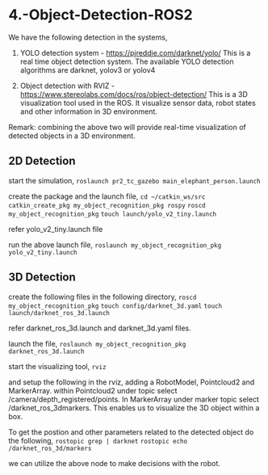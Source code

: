 # 4.-Object-Detection-ROS2

We have the following detection in the systems, 
1. YOLO detection system - https://pjreddie.com/darknet/yolo/
   This is a real time object detection system.
   The available YOLO detection algorithms are darknet, yolov3 or yolov4
   
3. Object detection with RVIZ - https://www.stereolabs.com/docs/ros/object-detection/
   This is a 3D visualization tool used in the ROS. It visualize sensor data, robot states and other information in 3D environment. 

Remark: combining the above two will provide real-time visualization of detected objects in a 3D environment.

2D Detection
---------------
start the simulation,
`roslaunch pr2_tc_gazebo main_elephant_person.launch`

create the package and the launch file,
`cd ~/catkin_ws/src`
`catkin_create_pkg my_object_recognition_pkg rospy`
`roscd my_object_recognition_pkg`
`touch launch/yolo_v2_tiny.launch`

refer yolo_v2_tiny.launch file

run the above launch file,
`roslaunch my_object_recognition_pkg yolo_v2_tiny.launch`

3D Detection
-------------
create the following files in the following directory,
`roscd my_object_recognition_pkg`
`touch config/darknet_3d.yaml`
`touch launch/darknet_ros_3d.launch`

refer darknet_ros_3d.launch and darknet_3d.yaml files.

launch the file,
`roslaunch my_object_recognition_pkg darknet_ros_3d.launch`

start the visualizing tool,
`rviz`

and setup the following in the rviz, adding a RobotModel, Pointcloud2 and MarkerArray. within Pointcloud2 under topic select /camera/depth_registered/points. In MarkerArray under marker topic select /darknet_ros_3dmarkers. This enables us to visualize the 3D object within a box. 

To get the postion and other parameters related to the detected object do the following,
`rostopic grep | darknet`
`rostopic echo /darknet_ros_3d/markers`

we can utilize the above node to make decisions with the robot. 


